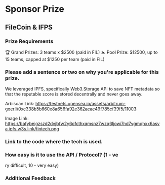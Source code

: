 # Sponsor Prize

## FileCoin & IFPS

### Prize Requirements

🏆 Grand Prizes: 3 teams x $2500 (paid in FIL) 🏊 Pool Prize: $12500, up to 15 teams, capped at $1250 per team (paid in FIL)

### Please add a sentence or two on why you're applicable for this prize.

We leveraged IPFS, specifically Web3.Storage API to save NFT metadata so that the reputable score is stored decentrally and never goes away. 

Arbiscan Link: https://testnets.opensea.io/assets/arbitrum-goerli/0xc338b5b660e8a656fa92e362acac49f785cf39f5/11003

Image Link: https://bafybeigzszd2dvjbfw2y6ofcthxqmsnz7wzq6ljowi7nd7vgmqhxx6asva.ipfs.w3s.link/fintech.png

### Link to the code where the tech is used.

### How easy is it to use the API / Protocol? (1 - ve
ry difficult, 10 - very easy)

### Additional Feedback
